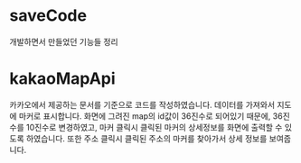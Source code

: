 # saveCode
개발하면서 만들었던 기능들 정리

# kakaoMapApi
카카오에서 제공하는 문서를 기준으로 코드를 작성하였습니다.
데이터를 가져와서 지도에 마커로 표시합니다. 
화면에 그려진 map의 id값이 36진수로 되어있기 때문에,
36진수를 10진수로 변경하였고, 마커 클릭시 클릭된 마커의 상세정보를 화면에 출력할 수 있도록 하였습니다.
또한 주소 클릭시 클릭된 주소의 마커를 찾아가서 상세 정보를 보여줍니다.
